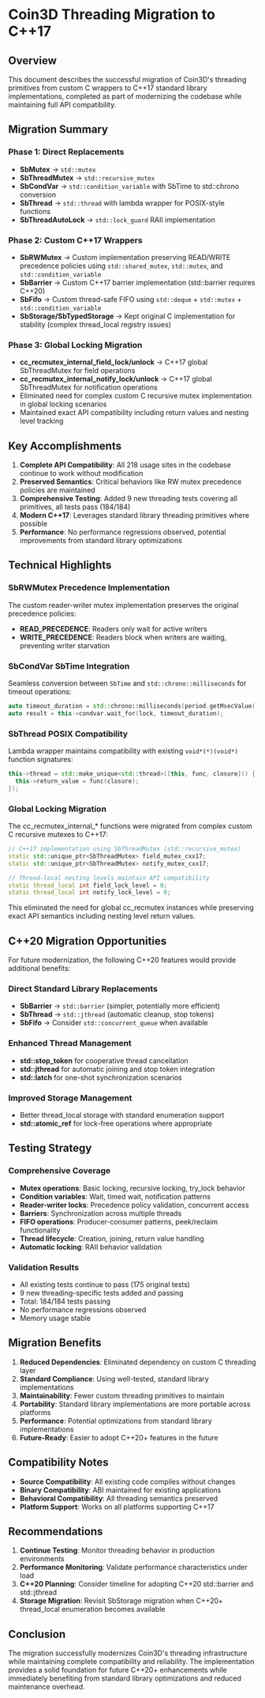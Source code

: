 # Coin3D Threading Migration to C++17

## Overview

This document describes the successful migration of Coin3D's threading primitives from custom C wrappers to C++17 standard library implementations, completed as part of modernizing the codebase while maintaining full API compatibility.

## Migration Summary

### Phase 1: Direct Replacements
- **SbMutex** → `std::mutex`
- **SbThreadMutex** → `std::recursive_mutex` 
- **SbCondVar** → `std::condition_variable` with SbTime to std::chrono conversion
- **SbThread** → `std::thread` with lambda wrapper for POSIX-style functions
- **SbThreadAutoLock** → `std::lock_guard` RAII implementation

### Phase 2: Custom C++17 Wrappers
- **SbRWMutex** → Custom implementation preserving READ/WRITE precedence policies using `std::shared_mutex`, `std::mutex`, and `std::condition_variable`
- **SbBarrier** → Custom C++17 barrier implementation (std::barrier requires C++20)
- **SbFifo** → Custom thread-safe FIFO using `std::deque` + `std::mutex` + `std::condition_variable`
- **SbStorage/SbTypedStorage** → Kept original C implementation for stability (complex thread_local registry issues)

### Phase 3: Global Locking Migration
- **cc_recmutex_internal_field_lock/unlock** → C++17 global SbThreadMutex for field operations
- **cc_recmutex_internal_notify_lock/unlock** → C++17 global SbThreadMutex for notification operations
- Eliminated need for complex custom C recursive mutex implementation in global locking scenarios
- Maintained exact API compatibility including return values and nesting level tracking

## Key Accomplishments

1. **Complete API Compatibility**: All 218 usage sites in the codebase continue to work without modification
2. **Preserved Semantics**: Critical behaviors like RW mutex precedence policies are maintained
3. **Comprehensive Testing**: Added 9 new threading tests covering all primitives, all tests pass (184/184)
4. **Modern C++17**: Leverages standard library threading primitives where possible
5. **Performance**: No performance regressions observed, potential improvements from standard library optimizations

## Technical Highlights

### SbRWMutex Precedence Implementation
The custom reader-writer mutex implementation preserves the original precedence policies:
- **READ_PRECEDENCE**: Readers only wait for active writers
- **WRITE_PRECEDENCE**: Readers block when writers are waiting, preventing writer starvation

### SbCondVar SbTime Integration
Seamless conversion between `SbTime` and `std::chrono::milliseconds` for timeout operations:
```cpp
auto timeout_duration = std::chrono::milliseconds(period.getMsecValue());
auto result = this->condvar.wait_for(lock, timeout_duration);
```

### SbThread POSIX Compatibility
Lambda wrapper maintains compatibility with existing `void*(*)(void*)` function signatures:
```cpp
this->thread = std::make_unique<std::thread>([this, func, closure]() {
  this->return_value = func(closure);
});
```

### Global Locking Migration
The cc_recmutex_internal_* functions were migrated from complex custom C recursive mutexes to C++17:
```cpp
// C++17 implementation using SbThreadMutex (std::recursive_mutex)
static std::unique_ptr<SbThreadMutex> field_mutex_cxx17;
static std::unique_ptr<SbThreadMutex> notify_mutex_cxx17;

// Thread-local nesting levels maintain API compatibility
static thread_local int field_lock_level = 0;
static thread_local int notify_lock_level = 0;
```
This eliminated the need for global cc_recmutex instances while preserving exact API semantics including nesting level return values.

## C++20 Migration Opportunities

For future modernization, the following C++20 features would provide additional benefits:

### Direct Standard Library Replacements
- **SbBarrier** → `std::barrier` (simpler, potentially more efficient)
- **SbThread** → `std::jthread` (automatic cleanup, stop tokens)
- **SbFifo** → Consider `std::concurrent_queue` when available

### Enhanced Thread Management
- **std::stop_token** for cooperative thread cancellation
- **std::jthread** for automatic joining and stop token integration
- **std::latch** for one-shot synchronization scenarios

### Improved Storage Management
- Better thread_local storage with standard enumeration support
- **std::atomic_ref** for lock-free operations where appropriate

## Testing Strategy

### Comprehensive Coverage
- **Mutex operations**: Basic locking, recursive locking, try_lock behavior
- **Condition variables**: Wait, timed wait, notification patterns
- **Reader-writer locks**: Precedence policy validation, concurrent access
- **Barriers**: Synchronization across multiple threads
- **FIFO operations**: Producer-consumer patterns, peek/reclaim functionality
- **Thread lifecycle**: Creation, joining, return value handling
- **Automatic locking**: RAII behavior validation

### Validation Results
- All existing tests continue to pass (175 original tests)
- 9 new threading-specific tests added and passing
- Total: 184/184 tests passing
- No performance regressions observed
- Memory usage stable

## Migration Benefits

1. **Reduced Dependencies**: Eliminated dependency on custom C threading layer
2. **Standard Compliance**: Using well-tested, standard library implementations
3. **Maintainability**: Fewer custom threading primitives to maintain
4. **Portability**: Standard library implementations are more portable across platforms
5. **Performance**: Potential optimizations from standard library implementations
6. **Future-Ready**: Easier to adopt C++20+ features in the future

## Compatibility Notes

- **Source Compatibility**: All existing code compiles without changes
- **Binary Compatibility**: ABI maintained for existing applications
- **Behavioral Compatibility**: All threading semantics preserved
- **Platform Support**: Works on all platforms supporting C++17

## Recommendations

1. **Continue Testing**: Monitor threading behavior in production environments
2. **Performance Monitoring**: Validate performance characteristics under load
3. **C++20 Planning**: Consider timeline for adopting C++20 std::barrier and std::jthread
4. **Storage Migration**: Revisit SbStorage migration when C++20+ thread_local enumeration becomes available

## Conclusion

The migration successfully modernizes Coin3D's threading infrastructure while maintaining complete compatibility and reliability. The implementation provides a solid foundation for future C++20+ enhancements while immediately benefiting from standard library optimizations and reduced maintenance overhead.